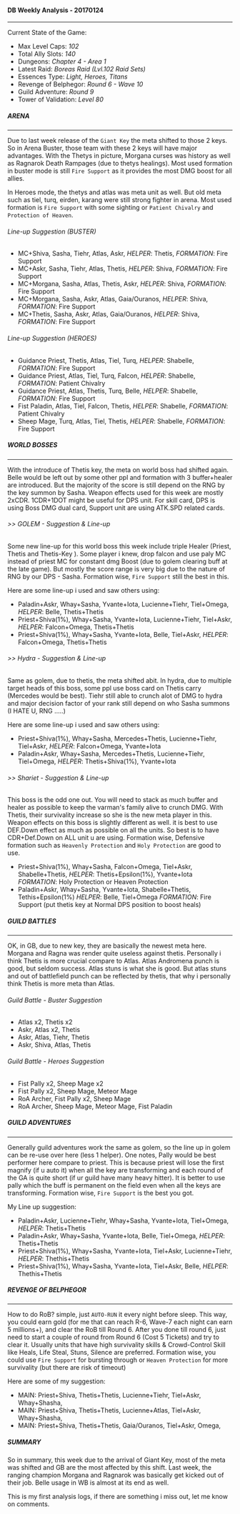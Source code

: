 #### DB Weekly Analysis - 20170124

---

Current State of the Game:

- Max Level Caps: *102*
- Total Ally Slots: *140*
- Dungeons: *Chapter 4 - Area 1*
- Latest Raid: *Boreas Raid (Lvl.102 Raid Sets)*
- Essences Type: *Light, Heroes, Titans*
- Revenge of Belphegor: *Round 6 - Wave 10*
- Guild Adventure: *Round 9*
- Tower of Validation: *Level 80*

##### ARENA
---

Due to last week release of the `Giant Key` the meta shifted to those 2 keys. So in Arena Buster, those team with these 2 keys will have major advantages. With the Thetys in picture, Morgana curses was history as well as Ragnarok Death Rampages (due to thetys healings). Most used formation in buster mode is still `Fire Support` as it provides the most DMG boost for all allies.

In Heroes mode, the thetys and atlas was meta unit as well. But old meta such as tiel, turq, eirden, karang were still strong fighter in arena. Most used formation is `Fire Support` with some sighting or `Patient Chivalry` and `Protection of Heaven`.

###### Line-up Suggestion (BUSTER)

- MC+Shiva, Sasha, Tiehr, Atlas, Askr, *HELPER*: Thetis, *FORMATION*: Fire Support
- MC+Askr, Sasha, Tiehr, Atlas, Thetis, *HELPER*: Shiva, *FORMATION*: Fire Support
- MC+Morgana, Sasha, Atlas, Thetis, Askr, *HELPER*: Shiva, *FORMATION*: Fire Support
- MC+Morgana, Sasha, Askr, Atlas, Gaia/Ouranos, *HELPER*: Shiva, *FORMATION*: Fire Support
- MC+Thetis, Sasha, Askr, Atlas, Gaia/Ouranos, *HELPER*: Shiva, *FORMATION*: Fire Support


###### Line-up Suggestion (HEROES)

- Guidance Priest, Thetis, Atlas, Tiel, Turq, *HELPER*: Shabelle, *FORMATION*: Fire Support
- Guidance Priest, Atlas, Tiel, Turq, Falcon, *HELPER*: Shabelle, *FORMATION*: Patient Chivalry
- Guidance Priest, Atlas, Thetis, Turq, Belle, *HELPER*: Shabelle, *FORMATION*: Fire Support
- Fist Paladin, Atlas, Tiel, Falcon, Thetis, *HELPER*: Shabelle, *FORMATION*: Patient Chivalry
- Sheep Mage, Turq, Atlas, Tiel, Thetis, *HELPER*: Shabelle, *FORMATION*: Fire Support

##### WORLD BOSSES
---

With the introduce of Thetis key, the meta on world boss had shifted again. Belle would be left out by some other ppl and formation with 3 buffer+healer are introduced. But the majority of the score is still depend on the RNG by the key summon by Sasha. Weapon effects used for this week are mostly 2xCDR. 1CDR+1DOT might be useful for DPS unit. For skill card, DPS is using Boss DMG dual card, Support unit are using ATK.SPD related cards.

###### >> GOLEM - Suggestion & Line-up

Some new line-up for this world boss this week include triple Healer (Priest, Thetis and Thetis-Key ). Some player i knew, drop falcon and use paly MC instead of priest MC for constant dmg Boost (due to golem clearing buff at the late game). But mostly the score range is very big due to the nature of RNG by our DPS - Sasha. Formation wise, `Fire Support` still the best in this.

Here are some line-up i used and saw others using:

- Paladin+Askr, Whay+Sasha, Yvante+Iota, Lucienne+Tiehr, Tiel+Omega, *HELPER*: Belle, Thetis+Thetis
- Priest+Shiva(1%), Whay+Sasha, Yvante+Iota, Lucienne+Tiehr, Tiel+Askr, *HELPER*: Falcon+Omega, Thetis+Thetis  
- Priest+Shiva(1%), Whay+Sasha, Yvante+Iota, Belle, Tiel+Askr, *HELPER*: Falcon+Omega, Thetis+Thetis

###### >> Hydra - Suggestion & Line-up

Same as golem, due to thetis, the meta shifted abit. In hydra, due to multiple target heads of this boss, some ppl use boss card on Thetis carry (Mercedes would be best). Tiehr still able to crunch alot of DMG to hydra and major decision factor of your rank still depend on who Sasha summons (I HATE U, RNG .....)


Here are some line-up i used and saw others using:
- Priest+Shiva(1%), Whay+Sasha, Mercedes+Thetis, Lucienne+Tiehr, Tiel+Askr, *HELPER*: Falcon+Omega, Yvante+Iota
- Paladin+Askr, Whay+Sasha, Mercedes+Thetis, Lucienne+Tiehr, Tiel+Omega, *HELPER*: Thetis+Shiva(1%), Yvante+Iota


###### >> Shariet - Suggestion & Line-up

This boss is the odd one out. You will need to stack as much buffer and healer as possible to keep the varman's family alive to crunch DMG. With Thetis, their survivality increase so she is the new meta player in this. Weapon effects on this boss is slightly different as well. it is best to use DEF.Down effect as much as possible on all the units. So best is to have CDR+Def.Down on ALL unit u are using. Formation wise, Defensive formation such as `Heavenly Protection` and `Holy Protection` are good to use.

- Priest+Shiva(1%), Whay+Sasha, Falcon+Omega, Tiel+Askr, Shabelle+Thetis, *HELPER*: Thetis+Epsilon(1%), Yvante+Iota *FORMATION*: Holy Protection or Heaven Protection
- Paladin+Askr, Whay+Sasha, Yvante+Iota, Shabelle+Thetis, Tethis+Epsilon(1%) *HELPER*: Belle, Tiel+Omega *FORMATION*: Fire Support (put thetis key at Normal DPS position to boost heals)



##### GUILD BATTLES
---

OK, in GB, due to new key, they are basically the newest meta here. Morgana and Ragna was render quite useless against thetis. Personally i think Thetis is more crucial compare to Atlas. Atlas Andromena punch is good, but seldom success. Atlas stuns is what she is good. But atlas stuns and out of battlefield punch can be reflected by thetis, that why i personally think Thetis is more meta than Atlas.

###### Guild Battle - Buster Suggestion
- Atlas x2, Thetis x2
- Askr, Atlas x2, Thetis
- Askr, Atlas, Tiehr, Thetis
- Askr, Shiva, Atlas, Thetis

###### Guild Battle - Heroes Suggestion
- Fist Pally x2, Sheep Mage x2
- Fist Pally x2, Sheep Mage, Meteor Mage
- RoA Archer, Fist Pally x2, Sheep Mage
- RoA Archer, Sheep Mage, Meteor Mage, Fist Paladin


##### GUILD ADVENTURES
---

Generally guild adventures work the same as golem, so the line up in golem can be re-use over here (less 1 helper). One notes, Pally would be best performer here compare to priest. This is because priest will lose the first magnify (if u auto it) when all the key are transforming and each round of the GA is quite short (if ur guild have many heavy hitter). It is better to use pally which the buff is permanent on the field even when all the keys are transforming. Formation wise, `Fire Support` is the best you got.

My Line up suggestion:

- Paladin+Askr, Lucienne+Tiehr, Whay+Sasha, Yvante+Iota, Tiel+Omega, *HELPER*: Thetis+Thetis  
- Paladin+Askr, Whay+Sasha, Yvante+Iota, Belle, Tiel+Omega, *HELPER*: Thetis+Thetis  
- Priest+Shiva(1%), Whay+Sasha, Yvante+Iota, Tiel+Askr, Lucienne+Tiehr, *HELPER*: Thethis+Thetis
- Priest+Shiva(1%), Whay+Sasha, Yvante+Iota, Tiel+Askr, Belle, *HELPER*: Thethis+Thetis


##### REVENGE OF BELPHEGOR
---

How to do RoB? simple, just `AUTO-RUN` it every night before sleep. This way, you could earn gold (for me that can reach R-6, Wave-7 each night can earn 5 millions+), and clear the RoB till Round 6. After you done till round 6, just need to start a couple of round from Round 6 (Cost 5 Tickets) and try to clear it.
Usually units that have high survivality skills & Crowd-Control Skill like Heals, Life Steal, Stuns, Silence are preferred. Formation wise, you could use `Fire Support` for bursting through or `Heaven Protection` for more survivality (but there are risk of timeout)

Here are some of my suggestion:
- MAIN: Priest+Shiva, Thetis+Thetis, Lucienne+Tiehr, Tiel+Askr, Whay+Shasha,
- MAIN: Priest+Shiva, Thetis+Thetis, Lucienne+Atlas, Tiel+Askr, Whay+Shasha,
- MAIN: Priest+Shiva, Thetis+Thetis, Gaia/Ouranos, Tiel+Askr, Omega,


##### SUMMARY

So in summary, this week due to the arrival of Giant Key, most of the meta was shifted and GB are the most affected by this shift. Last week, the ranging champion Morgana and Ragnarok was basically get kicked out of their job. Belle usage in WB is almost at its end as well.

This is my first analysis logs, if there are something i miss out, let me know on comments.
